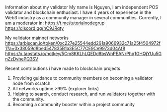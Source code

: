 Information about my validator
My name is Nguyen, i am independent POS validator and blockchain enthusiast. I have 4 years of experience in the Web3 industry as a community manager in several communities. Currently, I am a moderator in:
https://t.me/tutorialnodegrup
https://discord.gg/nC9JRqty

My validator mainnet networks
https://arbiscan.io/token/0xc227e25544edd261a9066932c71a25f4504972f1?a=0x38059d8bed547835B1a3E5C77CE9Ce9973d04Af8
https://x.taostats.io/hotkey/5Cm8KKLhLQEDd8bsWnPEANrPhq1GHQjYUu5GnZzDvhePQ3SV

Recent contributions i have made to blockchain projects
1. Providing guidance to community members on becoming a validator node from scratch.
2. All networks uptime >99% (explorer links)
3. Helping to search, conduct research, and run validators together with the community.
4. Becoming a community booster within a project community
